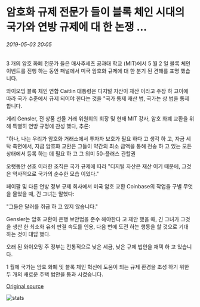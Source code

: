 # 암호화 규제 전문가 들이 블록 체인 시대의 국가와 연방 규제에 대 한 논쟁 ...

###### 2019-05-03 20:05

3 개의 암호 화폐 전문가 들은 매사추세츠 공과대 학교 (MIT)에서 5 월 2 일 블록 체인 이벤트를 진행 하는 동안 패널에서 미국 암호화 규제에 대 한 분기 된 견해를 표명 했습니다.

와이오밍 블록 체인 연합 Caitlin 대통령은 디지털 자산이 재산 이라고 주장 하 고이에 따라 국가 수준에서 규제 되어야 한다는 것을 "국가 통제 재산 법, 국가는 상 법을 통제 합니다.

게리 Gensler, 전 상품 선물 거래 위원회의 회장 및 현재 MIT 강사, 암호 화폐 교환을 위해 특별히 연방 규정에 찬성 했다, 추론:

"하나, 나는 우리가 암호화 거래소에서 투자자 보호가 필요 하다 고 생각 하 고, 자금 세탁 측면에서, 지금 암호화 교환은 그들이 약간의 최소 금액을 통해 전송 하 고 있는 모든 상태에서 등록 하는 데 필요 하 고 그 의미 50-플러스 관할권

오랫동안 선호 이러한 조직은 국가 규제에 따라 "디지털 자산은 재산 이기 때문에, 그것은 역사적으로 국가의 순수한 모습 이었다."

페이팔 및 다른 연방 정부 규제 회사에서 미국 암호 교환 Coinbase의 작업을 구별 무엇을 물었을 때, 긴 그녀는 말했다:

"그들은 달러를 취급 하 고 있지 않습니다."

Gensler는 암호 교환이 은행 보안법을 준수 해야한다 고 제안 했을 때, 긴 그녀가 그것을 생산 한 최소화 유죄 판결 속도를 인용, 다음 번에 도전 하는 행동을 할 것으로 기대 하는 것이 대답 했다.

오래 된 와이오밍 주 정부는 전통적으로 낮은 세금, 낮은 규제 법안을 채택 하 고 있습니다.

1 월에 국가는 암호 화폐 및 블록 체인 혁신에 도움이 되는 규제 환경을 조성 하기 위한 두 개의 새로운 주택 법안을 통과 시켰습니다.

[Original source](https://cointelegraph.com/news/crypto-regulation-experts-debate-state-vs-federal-regulation-in-the-blockchain-era)

![stats](https://c.statcounter.com/11760860/0/a89fa40b/1/ "stats")